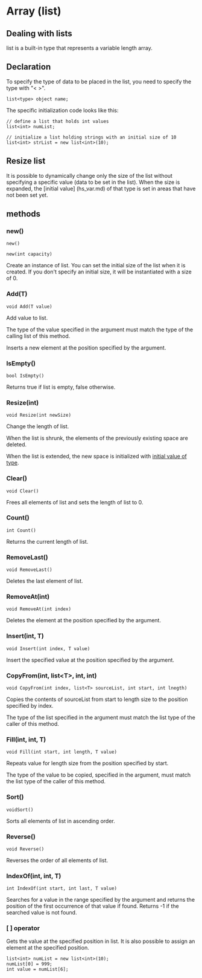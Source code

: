 
# Array (list)

## Dealing with lists
list is a built-in type that represents a variable length array.

## Declaration
To specify the type of data to be placed in the list, you need to specify the type with "< >".
```
list<type> object name;
```
The specific initialization code looks like this:
```
// define a list that holds int values
list<int> numList;

// initialize a list holding strings with an initial size of 10
list<int> strList = new list<int>(10);
```

## Resize list
It is possible to dynamically change only the size of the list without specifying a specific value (data to be set in the list).
When the size is expanded, the [initial value] (hs_var.md) of that type is set in areas that have not been set yet.




## methods

### new()
`new()`

`new(int capacity)`

Create an instance of list. You can set the initial size of the list when it is created.
If you don't specify an initial size, it will be instantiated with a size of 0.

### Add(T)
`void Add(T value)`

Add value to list.

The type of the value specified in the argument must match the type of the calling list of this method.

Inserts a new element at the position specified by the argument.

### IsEmpty()
`bool IsEmpty()`

Returns true if list is empty, false otherwise.

### Resize(int)
`void Resize(int newSize)`

Change the length of list.

When the list is shrunk, the elements of the previously existing space are deleted.

When the list is extended, the new space is initialized with [initial value of type](hs_var.md).

### Clear()
`void Clear()`

Frees all elements of list and sets the length of list to 0.

### Count()
`int Count()`

Returns the current length of list.

### RemoveLast()
`void RemoveLast()`

Deletes the last element of list.

### RemoveAt(int)
`void RemoveAt(int index)`

Deletes the element at the position specified by the argument.

### Insert(int, T)
`void Insert(int index, T value)`

Insert the specified value at the position specified by the argument.

### CopyFrom(int, list<T\>, int, int)
`void CopyFrom(int index, list<T> sourceList, int start, int lnegth)`

Copies the contents of sourceList from start to length size to the position specified by index.

The type of the list specified in the argument must match the list type of the caller of this method.

### Fill(int, int, T)
`void Fill(int start, int length, T value)`

Repeats value for length size from the position specified by start.

The type of the value to be copied, specified in the argument, must match the list type of the caller of this method.

### Sort()
`voidSort()`

Sorts all elements of list in ascending order.

### Reverse()
`void Reverse()`

Reverses the order of all elements of list.

### IndexOf(int, int, T)
`int IndexOf(int start, int last, T value)`

Searches for a value in the range specified by the argument and returns the position of the first occurrence of that value if found. Returns -1 if the searched value is not found.

### [ ] operator
Gets the value at the specified position in list. It is also possible to assign an element at the specified position.

```
list<int> numList = new list<int>(10);
numList[0] = 999;
int value = numList[6];
```